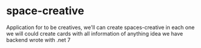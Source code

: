 # space-creative
Application for to be creatives, we'll can  create spaces-creative in each one we will could create cards with all information of anything idea we have
backend wrote with .net 7 
